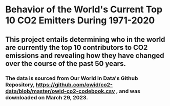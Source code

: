 # Behavior of the World's Current Top 10 CO2 Emitters During 1971-2020

## This project entails determining who in the world are currently the top 10 contributors to CO2 emissions and revealing how they have changed over the course of the past 50 years.

### The data is sourced from Our World in Data's Github Repository, https://github.com/owid/co2-data/blob/master/owid-co2-codebook.csv , and was downloaded on March 29, 2023.
